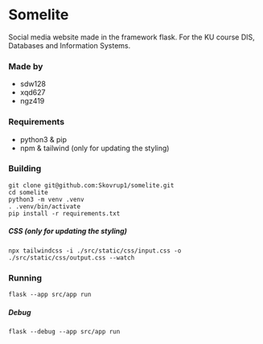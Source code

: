 # Somelite
Social media website made in the framework flask.
For the KU course DIS, Databases and Information Systems.

### Made by
- sdw128
- xqd627
- ngz419

### Requirements
- python3 & pip
- npm & tailwind (only for updating the styling)

### Building
```
git clone git@github.com:Skovrup1/somelite.git
cd somelite
python3 -m venv .venv
. .venv/bin/activate
pip install -r requirements.txt
```
##### CSS (only for updating the styling)
```
npx tailwindcss -i ./src/static/css/input.css -o ./src/static/css/output.css --watch
```
### Running
```
flask --app src/app run
```
##### Debug
```
flask --debug --app src/app run
```
